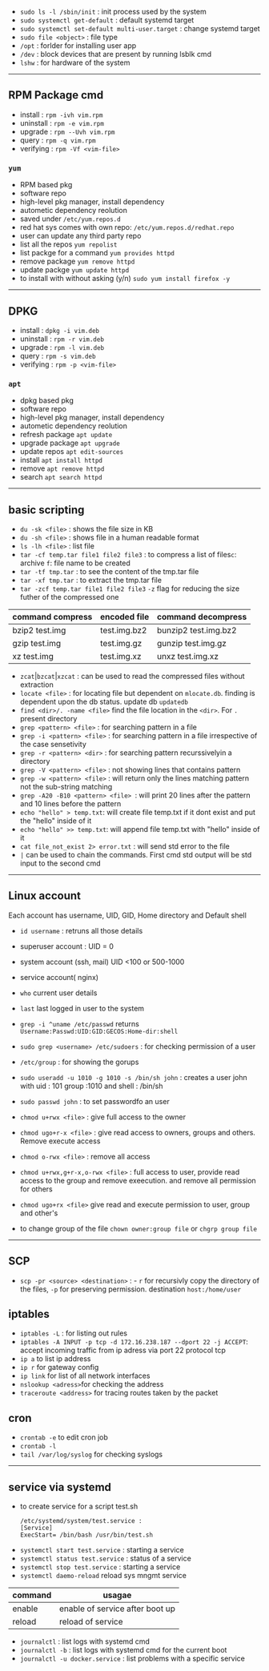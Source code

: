 - `sudo ls -l /sbin/init` : init process used by the system
- `sudo systemctl get-default` : default systemd target
- `sudo systemctl set-default multi-user.target` : change systemd target
- `sudo file <object>` : file type 
- `/opt` : forlder for installing user app
- `/dev` : block devices that are present by running lsblk cmd
- `lshw` : for hardware of the system

---
## RPM Package cmd

- install : `rpm -ivh vim.rpm` 
- uninstall : `rpm -e vim.rpm`
- upgrade : `rpm --Uvh vim.rpm`
- query : `rpm -q vim.rpm`
- verifying : `rpm -Vf <vim-file>`
### `yum` 
 - RPM based pkg 
 - software repo
 - high-level pkg manager, install dependency
 - autometic dependency reolution
 - saved under `/etc/yum.repos.d`
 - red hat sys comes with own repo: `/etc/yum.repos.d/redhat.repo`
 - user can update any third party repo
 - list all the repos `yum repolist`
 - list packge for a command `yum provides httpd`
 - remove package `yum remove httpd`
 - update packge `yum update httpd`
 - to install with without asking (y/n) `sudo yum install firefox -y`

 ---

## DPKG 
- install : `dpkg -i vim.deb` 
- uninstall : `rpm -r vim.deb`
- upgrade : `rpm -l vim.deb`
- query : `rpm -s vim.deb`
- verifying : `rpm -p <vim-file>`
### `apt` 
 - dpkg based pkg 
 - software repo
 - high-level pkg manager, install dependency
 - autometic dependency reolution
 - refresh package `apt update`
 - upgrade package `apt upgrade`
 - update repos `apt edit-sources`
 - install `apt install httpd`
 - remove `apt remove httpd`
 - search `apt search httpd`

---

## basic scripting

- `du -sk <file>` : shows the file size in KB
- `du -sh <file>` : shows file in a human readable format
- `ls -lh <file>` : list file
- `tar -cf temp.tar file1 file2 file3` : to compress a list of files`c`: archive `f`: file name to be created
- `tar -tf tmp.tar` : to see the content of the tmp.tar file
- `tar -xf tmp.tar` : to extract the tmp.tar file
- `tar -zcf temp.tar file1 file2 file3` `-z` flag for reducing the size futher of the compressed one

| command compress | encoded file | command decompress|
|----------|----|----|
|bzip2 test.img| test.img.bz2| bunzip2 test.img.bz2|
|gzip test.img| test.img.gz| gunzip test.img.gz|
|xz test.img| test.img.xz| unxz test.img.xz|

- `zcat`|`bzcat`|`xzcat` : can be used to read the compressed files without extraction
- `locate <file>` : for locating file but dependent on `mlocate.db`. finding is dependent upon the db status. update db `updatedb`
- `find <dir>/. -name <file>` find the file location in the `<dir>`. For `.` present directory
- `grep <pattern> <file>` : for searching pattern in a file
- `grep -i <pattern> <file>` : for searching pattern in a file irrespective of the case sensetivity
- `grep -r <pattern> <dir>` : for searching pattern recurssivelyin a directory
-  `grep -V <pattern> <file>` : not showing lines that contains pattern
- `grep -w <pattern> <file>` : will return only the lines matching pattern not the sub-string matching
- `grep -A20 -B10 <pattern> <file> `: will print 20 lines after the pattern and 10 lines before the pattern
- `echo "hello" > temp.txt`: will create file temp.txt if it dont exist and put the "hello" inside of it
- `echo "hello" >> temp.txt`: will append file temp.txt with "hello" inside of it
- `cat file_not_exist 2> error.txt` : will send std error to the file
- `|` can be used to chain the commands. First cmd std output will be std input to the second cmd


---

## Linux account

Each account has username, UID, GID, Home directory and Default shell
- `id username` : retruns all those details
- superuser account : UID = 0
- system account (ssh, mail) UID <100 or 500-1000
- service account( nginx)
- `who` current user details
- `last` last logged in user to the system
- `grep -i ^uname /etc/passwd` returns `Username:Passwd:UID:GID:GECOS:Home-dir:shell`
- `sudo grep <username> /etc/sudoers` : for checking permission of a user
- `/etc/group` : for showing the gorups
- `sudo useradd -u 1010 -g 1010 -s /bin/sh john` : creates a user john with uid : 101 group :1010 and shell : /bin/sh
- `sudo passwd john` : to set passwordfo an user

- `chmod u+rwx <file>` : give full access to the owner
- `chmod ugo+r-x <file>` : give read access to owners, groups and others.  Remove execute access
- `chmod o-rwx <file>` : remove all access
- `chmod u+rwx,g+r-x,o-rwx <file>` : full access to user, provide read access to the group and remove exeecution. and remove all permission for others
- `chmod ugo+rx <file>` give read and execute permission to user, group and other's 
- to change group of the file `chown owner:group file` or `chgrp group file`


---
## SCP
- `scp -pr <source> <destination>` : - `r` for recursivly copy the directory of the files, `-p` for preserving permission. destination `host:/home/user`


 
## iptables
- `iptables -L` : for listing out rules
- `iptables -A INPUT -p tcp -d 172.16.238.187 --dport 22 -j ACCEPT`:
accept incoming traffic from ip adress via port 22 protocol tcp
- `ip a` to list ip address
- `ip r` for gateway config
- `ip link` for list of all network interfaces
- `nslookup <adress>`for checking the address
- `traceroute <address>` for tracing routes taken by the packet 



## cron
- `crontab -e` to edit cron job
- `crontab -l`
- `tail /var/log/syslog` for checking syslogs


---

## service via systemd
-   to create service for a script test.sh
    ```
    /etc/systemd/system/test.service : 
    [Service]
    ExecStart= /bin/bash /usr/bin/test.sh
    ```
- `systemctl start test.service` : starting a service
- `systemctl status test.service` : status of a service
- `systemctl stop test.service` : starting a service
- `systemctl daemo-reload`  reload sys mngmt service

|command | usagae|
|---|----|
|enable | enable of service after boot up|
|reload | reload of service|


- `journalctl` : list logs with systemd cmd
- `journalctl -b` : list logs with systemd cmd for the current boot
- `journalctl -u docker.service` : list problems with a specific service

